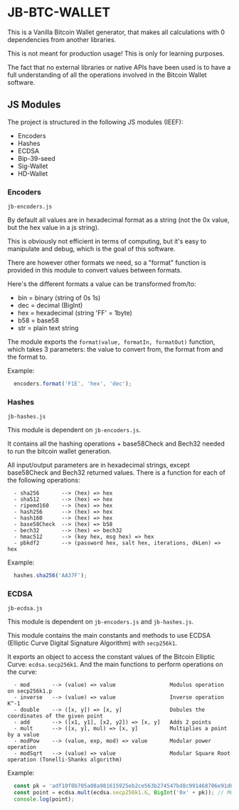 # JB-BTC-WALLET

This is a Vanilla Bitcoin Wallet generator, that makes all calculations with 0 dependencies from another libraries.

This is not meant for production usage! This is only for learning purposes.

The fact that no external libraries or native APIs have been used is to have a full understanding of all the operations involved in the Bitcoin Wallet software.

## JS Modules

The project is structured in the following JS modules (IEEF):

- Encoders
- Hashes
- ECDSA
- Bip-39-seed
- Sig-Wallet
- HD-Wallet

### Encoders

`jb-encoders.js`

By default all values are in hexadecimal format as a string (not the 0x value, but the hex value in a js string).

This is obviously not efficient in terms of computing, but it's easy to manipulate and debug, which is the goal of this software.

There are however other formats we need, so a "format" function is provided in this module to convert values between formats.

Here's the different formats a value can be transformed from/to:

  - bin = binary (string of 0s 1s)
  - dec = decimal (BigInt)
  - hex = hexadecimal (string 'FF' = 1byte)
  - b58 = base58
  - str = plain text string

The module exports the `format(value, formatIn, formatOut)` function, which takes 3 parameters: the value to convert from, the format from and the format to.

Example: 
```javascript
  encoders.format('F1E', 'hex', 'dec');
```

### Hashes

`jb-hashes.js`

This module is dependent on `jb-encoders.js`.

It contains all the hashing operations + base58Check and Bech32 needed to run the bitcoin wallet generation.

All input/output parameters are in hexadecimal strings, except base58Check and Bech32 returned values.
There is a function for each of the following operations:

```
  - sha256       --> (hex) => hex
  - sha512       --> (hex) => hex
  - ripemd160    --> (hex) => hex
  - hash256      --> (hex) => hex
  - hash160      --> (hex) => hex
  - base58Check  --> (hex) => b58
  - bech32       --> (hex) => bech32
  - hmac512      --> (key hex, msg hex) => hex
  - pbkdf2       --> (password hex, salt hex, iterations, dkLen) => hex
```

Example:
```javascript
  hashes.sha256('AA37F');
```

### ECDSA

`jb-ecdsa.js`

This module is dependent on `jb-encoders.js` and `jb-hashes.js`.

This module contains the main constants and methods to use ECDSA (Elliptic Curve Digital Signature Algorithm) with `secp256k1`.

It exports an object to access the constant values of the Bitcoin Elliptic Curve: `ecdsa.secp256k1`. And the main functions to perform operations on the curve:

```
  - mod       --> (value) => value                 Modulus operation on secp256k1.p
  - inverse   --> (value) => value                 Inverse operation K^-1
  - double    --> ([x, y]) => [x, y]               Dobules the coordinates of the given point
  - add       --> ([x1, y1], [x2, y2]) => [x, y]   Adds 2 points
  - mult      --> ([x, y], mul) => [x, y]          Multiplies a point by a value
  - modPow    --> (value, exp, mod) => value       Modular power operation
  - modSqrt   --> (value) => value                 Modular Square Root operation (Tonelli-Shanks algorithm)
```

Example:
```javascript
  const pk = 'adf10f0b705a08a981615925eb2ce563b274547bd8c991468706e91d07feb388';
  const point = ecdsa.mult(ecdsa.secp256k1.G, BigInt('0x' + pk)); // Multiply by the generator ECDSA point
  console.log(point);
```
